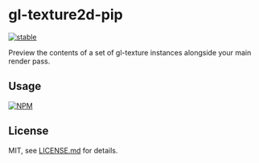 # gl-texture2d-pip

[![stable](http://badges.github.io/stability-badges/dist/stable.svg)](http://github.com/badges/stability-badges)

Preview the contents of a set of gl-texture instances alongside your main render pass.

## Usage

[![NPM](https://nodei.co/npm/gl-texture2d-pip.png)](https://www.npmjs.com/package/gl-texture2d-pip)

## License

MIT, see [LICENSE.md](http://github.com/stackgl/gl-texture2d-pip/blob/master/LICENSE.md) for details.
